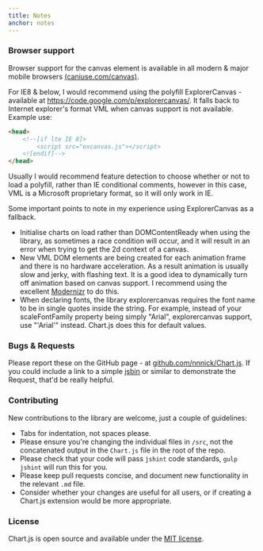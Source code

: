 ```yaml
---
title: Notes
anchor: notes
---
```


### Browser support
Browser support for the canvas element is available in all modern & major mobile browsers <a href="http://caniuse.com/canvas" target="_blank">(caniuse.com/canvas)</a>.

For IE8 & below, I would recommend using the polyfill ExplorerCanvas - available at <a href="https://code.google.com/p/explorercanvas/" target="_blank">https://code.google.com/p/explorercanvas/</a>. It falls back to Internet explorer's format VML when canvas support is not available. Example use:

```html
<head>
	<!--[if lte IE 8]>
		<script src="excanvas.js"></script>
	<![endif]-->
</head>
```

Usually I would recommend feature detection to choose whether or not to load a polyfill, rather than IE conditional comments, however in this case, VML is a Microsoft proprietary format, so it will only work in IE.

Some important points to note in my experience using ExplorerCanvas as a fallback.

- Initialise charts on load rather than DOMContentReady when using the library, as sometimes a race condition will occur, and it will result in an error when trying to get the 2d context of a canvas.
- New VML DOM elements are being created for each animation frame and there is no hardware acceleration. As a result animation is usually slow and jerky, with flashing text. It is a good idea to dynamically turn off animation based on canvas support. I recommend using the excellent <a href="http://modernizr.com/" target="_blank">Modernizr</a> to do this.
- When declaring fonts, the library explorercanvas requires the font name to be in single quotes inside the string. For example, instead of your scaleFontFamily property being simply "Arial", explorercanvas support, use "'Arial'" instead. Chart.js does this for default values.

### Bugs & Requests

Please report these on the GitHub page - at <a href="https://github.com/nnnick/Chart.js" target="_blank">github.com/nnnick/Chart.js</a>. If you could include a link to a simple <a href="http://jsbin.com/" target="_blank">jsbin</a> or similar to demonstrate the Request, that'd be really helpful.


### Contributing
New contributions to the library are welcome, just a couple of guidelines:

- Tabs for indentation, not spaces please.
- Please ensure you're changing the individual files in `/src`, not the concatenated output in the `Chart.js` file in the root of the repo.
- Please check that your code will pass `jshint` code standards, `gulp jshint` will run this for you.
- Please keep pull requests concise, and document new functionality in the relevant `.md` file.
- Consider whether your changes are useful for all users, or if creating a Chart.js extension would be more appropriate.

### License
Chart.js is open source and available under the <a href="http://opensource.org/licenses/MIT" target="_blank">MIT license</a>.